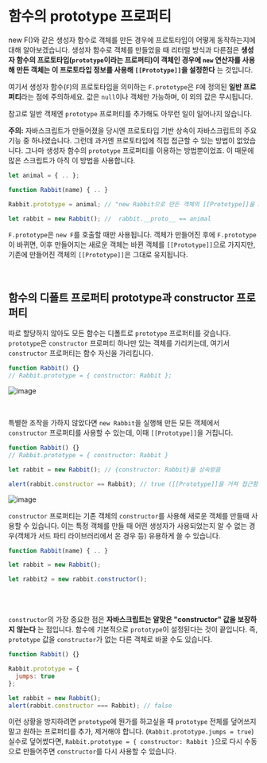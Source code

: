 # 함수의 prototype 프로퍼티

new F()와 같은 생성자 함수로 객체를 만든 경우에 프로토타입이 어떻게 동작하는지에 대해 알아보겠습니다. 
생성자 함수로 객체를 만들었을 때 리터럴 방식과 다른점은 **생성자 함수의 프로토타입(`prototype`이라는 프로퍼티)이 객체인 경우에 `new` 연산자를 사용해 만든 객체는 이 프로토타입 정보를 사용해 `[[Prototype]]`을 설정한다** 는 것입니다.

여기서 생성자 함수(`F`)의 프로토타입을 의미하는 `F.prototype`은 `F`에 정의된 **일반 프로퍼티**라는 점에 주의하세요. 값은 `null`이나 객체만 가능하며, 이 외의 값은 무시됩니다.

참고로 일반 객체엔 `prototype` 프로퍼티를 추가해도 아무런 일이 일어나지 않습니다.

**주의:** 자바스크립트가 만들어졌을 당시엔 프로토타입 기반 상속이 자바스크립트의 주요 기능 중 하나였습니다.
그런데 과거엔 프로토타입에 직접 접근할 수 있는 방법이 없었습니다. 
그나마 생성자 함수의 `prototype` 프로퍼티를 이용하는 방법뿐이었죠.
이 때문에 많은 스크립트가 아직 이 방법을 사용합니다.

```javascript
let animal = { .. };

function Rabbit(name) { .. }

Rabbit.prototype = animal; // "new Rabbit으로 만든 객체의 [[Prototype]]을 animal로 설정하라"

let rabbit = new Rabbit(); //  rabbit.__proto__ == animal
```

`F.prototype`은 `new F`를 호출할 때만 사용됩니다. 
객체가 만들어진 후에 `F.prototype`이 바뀌면, 이후 만들어지는 새로운 객체는 바뀐 객체를 `[[Prototype]]`으로 가지지만,
기존에 만들어진 객체의 `[[Prototype]]`은 그대로 유지됩니다.

<br>

## 함수의 디폴트 프로퍼티 prototype과 constructor 프로퍼티

따로 할당하지 않아도 모든 함수는 디폴트로 `prototype` 프로퍼티를 갖습니다.
`prototype`은 `constructor` 프로퍼티 하나만 있는 객체를 가리키는데, 여기서 `constructor` 프로퍼티는 함수 자신을 가리킵니다.

```javascript
function Rabbit() {}
// Rabbit.prototype = { constructor: Rabbit };
```

![image](https://user-images.githubusercontent.com/65887537/195547982-9885a10a-de71-404c-ba7f-d04f1788086c.png)

<br>

특별한 조작을 가하지 않았다면 `new Rabbit`을 실행해 만든 모든 객체에서 `constructor` 프로퍼티를 사용할 수 있는데, 이때 `[[Prototype]]`을 거칩니다.

```javascript
function Rabbit() {}
// Rabbit.prototype = { constructor: Rabbit }

let rabbit = new Rabbit(); // {constructor: Rabbit}을 상속받음

alert(rabbit.constructor == Rabbit); // true ([[Prototype]]을 거쳐 접근함)
```

![image](https://user-images.githubusercontent.com/65887537/195548165-fcf23209-d7b7-43cb-a6d0-9ef03898df0e.png)

`constructor` 프로퍼티는 기존 객체의 `constructor`를 사용해 새로운 객체를 만들때 사용할 수 있습니다.
이는 특정 객체를 만들 때 어떤 생성자가 사용되었는지 알 수 없는 경우(객체가 서드 파티 라이브러리에서 온 경우 등) 유용하게 쓸 수 있습니다.

```javascript
function Rabbit(name) { .. }

let rabbit = new Rabbit();

let rabbit2 = new rabbit.constructor();
```

<br><br>

`constructor`의 가장 중요한 점은 **자바스크립트는 알맞은 "constructor" 값을 보장하지 않는다** 는 점입니다.
함수에 기본적으로 `prototype`이 설정된다는 것이 끝입니다.
즉, `prototype` 값을 `constructor`가 없는 다른 객체로 바꿀 수도 있습니다.

```javascript
function Rabbit() {}

Rabbit.prototype = {
  jumps: true
};

let rabbit = new Rabbit();
alert(rabbit.constructor === Rabbit); // false
```

이런 상황을 방지하려면 `prototype`에 뭔가를 하고싶을 때 `prototype` 전체를 덮어쓰지 말고 원하는 프로퍼티를 추가, 제거해야 합니다. (`Rabbit.prototype.jumps = true`)
실수로 덮어썼다면, `Rabbit.prototype = { constructor: Rabbit }`으로 다시 수동으로 만들어주면 `constructor`를 다시 사용할 수 있습니다.
